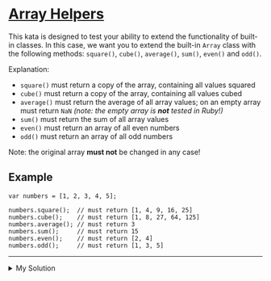 # [Array Helpers](https://www.codewars.com/kata/5389864ec72ce03383000484)

This kata is designed to test your ability to extend the functionality of built-in classes. In this case, we want you to
extend the built-in `Array` class with the following methods: `square()`, `cube()`, `average()`, `sum()`, `even()` and
`odd()`.

Explanation:

- `square()` must return a copy of the array, containing all values squared
- `cube()` must return a copy of the array, containing all values cubed
- `average()` must return the average of all array values; on an empty array must return `NaN` _(note: the empty array
  is **not** tested in Ruby!)_
- `sum()` must return the sum of all array values
- `even()` must return an array of all even numbers
- `odd()` must return an array of all odd numbers

Note: the original array **must not** be changed in any case!

## Example

    var numbers = [1, 2, 3, 4, 5];

    numbers.square();  // must return [1, 4, 9, 16, 25]
    numbers.cube();    // must return [1, 8, 27, 64, 125]
    numbers.average(); // must return 3
    numbers.sum();     // must return 15
    numbers.even();    // must return [2, 4]
    numbers.odd();     // must return [1, 3, 5]

---

<details><summary>My Solution</summary>

```js
Array.prototype.square = function () {
  return this.map(v => v ** 2)
}
Array.prototype.cube = function () {
  return this.map(v => v ** 3)
}
Array.prototype.average = function () {
  return this.length ? this.sum() / this.length : NaN
}
Array.prototype.sum = function () {
  return this.reduce((acc, cur) => (acc += cur))
}
Array.prototype.even = function () {
  return this.filter(v => v % 2 === 0)
}
Array.prototype.odd = function () {
  return this.filter(v => v % 2)
}
```

</details>
